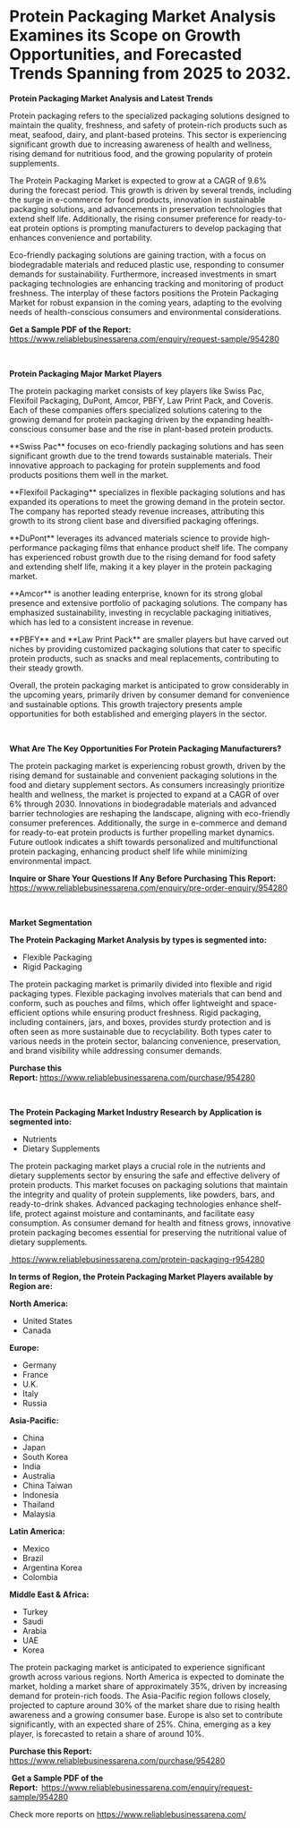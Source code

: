 <p><h1>Protein Packaging Market Analysis Examines its Scope on Growth Opportunities, and Forecasted Trends Spanning from 2025 to 2032.</h1></p><p><strong>Protein Packaging Market Analysis and Latest Trends</strong></p>
<p><p>Protein packaging refers to the specialized packaging solutions designed to maintain the quality, freshness, and safety of protein-rich products such as meat, seafood, dairy, and plant-based proteins. This sector is experiencing significant growth due to increasing awareness of health and wellness, rising demand for nutritious food, and the growing popularity of protein supplements.</p><p>The Protein Packaging Market is expected to grow at a CAGR of 9.6% during the forecast period. This growth is driven by several trends, including the surge in e-commerce for food products, innovation in sustainable packaging solutions, and advancements in preservation technologies that extend shelf life. Additionally, the rising consumer preference for ready-to-eat protein options is prompting manufacturers to develop packaging that enhances convenience and portability.</p><p>Eco-friendly packaging solutions are gaining traction, with a focus on biodegradable materials and reduced plastic use, responding to consumer demands for sustainability. Furthermore, increased investments in smart packaging technologies are enhancing tracking and monitoring of product freshness. The interplay of these factors positions the Protein Packaging Market for robust expansion in the coming years, adapting to the evolving needs of health-conscious consumers and environmental considerations.</p></p>
<p><strong>Get a Sample PDF of the Report:&nbsp;</strong> <a href="https://www.reliablebusinessarena.com/enquiry/request-sample/954280?utm_campaign=2146&utm_medium=2&utm_source=Github&utm_content=ia&utm_term=07032025&utm_id=protein-packaging">https://www.reliablebusinessarena.com/enquiry/request-sample/954280</a></p>
<p>&nbsp;</p>
<p><strong>Protein Packaging Major Market Players</strong></p>
<p><p>The protein packaging market consists of key players like Swiss Pac, Flexifoil Packaging, DuPont, Amcor, PBFY, Law Print Pack, and Coveris. Each of these companies offers specialized solutions catering to the growing demand for protein packaging driven by the expanding health-conscious consumer base and the rise in plant-based protein products.</p><p>**Swiss Pac** focuses on eco-friendly packaging solutions and has seen significant growth due to the trend towards sustainable materials. Their innovative approach to packaging for protein supplements and food products positions them well in the market.</p><p>**Flexifoil Packaging** specializes in flexible packaging solutions and has expanded its operations to meet the growing demand in the protein sector. The company has reported steady revenue increases, attributing this growth to its strong client base and diversified packaging offerings.</p><p>**DuPont** leverages its advanced materials science to provide high-performance packaging films that enhance product shelf life. The company has experienced robust growth due to the rising demand for food safety and extending shelf life, making it a key player in the protein packaging market.</p><p>**Amcor** is another leading enterprise, known for its strong global presence and extensive portfolio of packaging solutions. The company has emphasized sustainability, investing in recyclable packaging initiatives, which has led to a consistent increase in revenue.</p><p>**PBFY** and **Law Print Pack** are smaller players but have carved out niches by providing customized packaging solutions that cater to specific protein products, such as snacks and meal replacements, contributing to their steady growth.</p><p>Overall, the protein packaging market is anticipated to grow considerably in the upcoming years, primarily driven by consumer demand for convenience and sustainable options. This growth trajectory presents ample opportunities for both established and emerging players in the sector.</p></p>
<p>&nbsp;</p>
<p><strong>What Are The Key Opportunities For Protein Packaging Manufacturers?</strong></p>
<p><p>The protein packaging market is experiencing robust growth, driven by the rising demand for sustainable and convenient packaging solutions in the food and dietary supplement sectors. As consumers increasingly prioritize health and wellness, the market is projected to expand at a CAGR of over 6% through 2030. Innovations in biodegradable materials and advanced barrier technologies are reshaping the landscape, aligning with eco-friendly consumer preferences. Additionally, the surge in e-commerce and demand for ready-to-eat protein products is further propelling market dynamics. Future outlook indicates a shift towards personalized and multifunctional protein packaging, enhancing product shelf life while minimizing environmental impact.</p></p>
<p><strong>Inquire or Share Your Questions If Any Before Purchasing This Report:</strong> <a href="https://www.reliablebusinessarena.com/enquiry/pre-order-enquiry/954280?utm_campaign=2146&utm_medium=2&utm_source=Github&utm_content=ia&utm_term=07032025&utm_id=protein-packaging">https://www.reliablebusinessarena.com/enquiry/pre-order-enquiry/954280</a></p>
<p>&nbsp;</p>
<p><strong>Market Segmentation</strong></p>
<p><strong>The Protein Packaging Market Analysis by types is segmented into:</strong></p>
<p><ul><li>Flexible Packaging</li><li>Rigid Packaging</li></ul></p>
<p><p>The protein packaging market is primarily divided into flexible and rigid packaging types. Flexible packaging involves materials that can bend and conform, such as pouches and films, which offer lightweight and space-efficient options while ensuring product freshness. Rigid packaging, including containers, jars, and boxes, provides sturdy protection and is often seen as more sustainable due to recyclability. Both types cater to various needs in the protein sector, balancing convenience, preservation, and brand visibility while addressing consumer demands.</p></p>
<p><strong>Purchase this Report:&nbsp;</strong><a href="https://www.reliablebusinessarena.com/purchase/954280?utm_campaign=2146&utm_medium=2&utm_source=Github&utm_content=ia&utm_term=07032025&utm_id=protein-packaging">https://www.reliablebusinessarena.com/purchase/954280</a></p>
<p>&nbsp;</p>
<p><strong>The Protein Packaging Market Industry Research by Application is segmented into:</strong></p>
<p><ul><li>Nutrients</li><li>Dietary Supplements</li></ul></p>
<p><p>The protein packaging market plays a crucial role in the nutrients and dietary supplements sector by ensuring the safe and effective delivery of protein products. This market focuses on packaging solutions that maintain the integrity and quality of protein supplements, like powders, bars, and ready-to-drink shakes. Advanced packaging technologies enhance shelf-life, protect against moisture and contaminants, and facilitate easy consumption. As consumer demand for health and fitness grows, innovative protein packaging becomes essential for preserving the nutritional value of dietary supplements.</p></p>
<p><a href="https://www.reliablebusinessarena.com/protein-packaging-r954280?utm_campaign=2146&utm_medium=2&utm_source=Github&utm_content=ia&utm_term=07032025&utm_id=protein-packaging">&nbsp;https://www.reliablebusinessarena.com/protein-packaging-r954280</a></p>
<p><strong>In terms of Region, the Protein Packaging Market Players available by Region are:</strong></p>
<p>
    <p> <strong> North America: </strong>
        <ul>
            <li>United States</li>
            <li>Canada</li>
        </ul>
        </p> 
    <p> <strong> Europe: </strong>
        <ul>
            <li>Germany</li>
            <li>France</li>
            <li>U.K.</li>
            <li>Italy</li>
            <li>Russia</li>
        </ul>
        </p> 
    <p> <strong> Asia-Pacific: </strong>
        <ul>
            <li>China</li>
            <li>Japan</li>
            <li>South Korea</li>
            <li>India</li>
            <li>Australia</li>
            <li>China Taiwan</li>
            <li>Indonesia</li>
            <li>Thailand</li>
            <li>Malaysia</li>
        </ul>
        </p> 
    <p> <strong> Latin America: </strong>
        <ul>
            <li>Mexico</li>
            <li>Brazil</li>
            <li>Argentina Korea</li>
            <li>Colombia</li>
        </ul>
        </p> 
    <p> <strong> Middle East & Africa: </strong>
        <ul>
            <li>Turkey</li>
            <li>Saudi</li>
            <li>Arabia</li>
            <li>UAE</li>
            <li>Korea</li>
        </ul>
    </p>
    </p>
<p><p>The protein packaging market is anticipated to experience significant growth across various regions. North America is expected to dominate the market, holding a market share of approximately 35%, driven by increasing demand for protein-rich foods. The Asia-Pacific region follows closely, projected to capture around 30% of the market share due to rising health awareness and a growing consumer base. Europe is also set to contribute significantly, with an expected share of 25%. China, emerging as a key player, is forecasted to retain a share of around 10%.</p></p>
<p><strong>Purchase this Report: </strong><a href="https://www.reliablebusinessarena.com/purchase/954280?utm_campaign=2146&utm_medium=2&utm_source=Github&utm_content=ia&utm_term=07032025&utm_id=protein-packaging">https://www.reliablebusinessarena.com/purchase/954280</a></p>
<p>&nbsp;<strong>Get a Sample PDF of the Report:&nbsp;&nbsp;</strong><a href="https://www.reliablebusinessarena.com/enquiry/request-sample/954280?utm_campaign=2146&utm_medium=2&utm_source=Github&utm_content=ia&utm_term=07032025&utm_id=protein-packaging">https://www.reliablebusinessarena.com/enquiry/request-sample/954280</a></p>
<p><strong></strong></p>
<p>Check more reports on <a href="https://www.reliablebusinessarena.com/?utm_campaign=2146&utm_medium=2&utm_source=Github&utm_content=ia&utm_term=07032025&utm_id=protein-packaging">https://www.reliablebusinessarena.com/</a></p>
